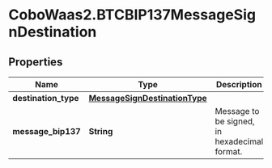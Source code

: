 # CoboWaas2.BTCBIP137MessageSignDestination

## Properties

Name | Type | Description | Notes
------------ | ------------- | ------------- | -------------
**destination_type** | [**MessageSignDestinationType**](MessageSignDestinationType.md) |  | 
**message_bip137** | **String** | Message to be signed, in hexadecimal format. | 


